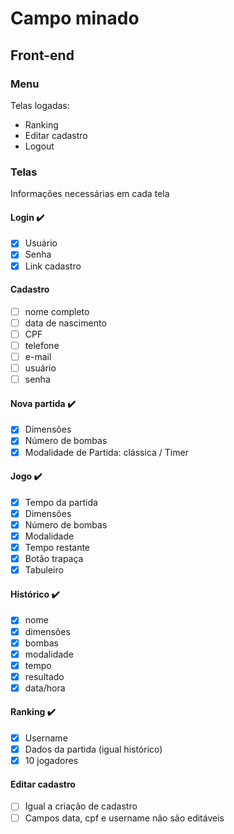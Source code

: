 # Campo minado

## Front-end

### Menu

Telas logadas:

- Ranking
- Editar cadastro
- Logout

### Telas

Informações necessárias em cada tela

#### Login :heavy_check_mark:
- [x] Usuário
- [x] Senha
- [x] Link cadastro

#### Cadastro
- [ ] nome completo
- [ ] data de nascimento
- [ ] CPF
- [ ] telefone
- [ ] e-mail
- [ ] usuário
- [ ] senha

#### Nova partida :heavy_check_mark:
- [x] Dimensões
- [x] Número de bombas
- [x] Modalidade de Partida: clássica / Timer

#### Jogo :heavy_check_mark:
- [x] Tempo da partida
- [x] Dimensões
- [x] Número de bombas
- [x] Modalidade
- [x] Tempo restante
- [x] Botão trapaça
- [x] Tabuleiro

#### Histórico :heavy_check_mark:
- [x] nome
- [x] dimensões
- [x] bombas
- [x] modalidade
- [x] tempo
- [x] resultado
- [x] data/hora

#### Ranking :heavy_check_mark:
- [x] Username
- [x] Dados da partida (igual histórico)
- [x] 10 jogadores

#### Editar cadastro
- [ ] Igual a criação de cadastro
- [ ] Campos data, cpf e username não são editáveis
